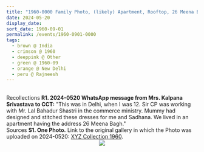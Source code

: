```yaml
---
title: "1960-0000 Family Photo, (likely) Apartment, Rooftop, 26 Meena Bagh, New Delhi, India"
date: 2024-05-20
display_date: 
sort_date: 1960-09-01
permalink: /events/1960-0901-0000
tags:
  - brown @ India
  - crimson @ 1960
  - deeppink @ Other
  - green @ 1960-09
  - orange @ New Delhi
  - peru @ Rajneesh
---
```


<br>

<wave-list>
  <list-title color="DarkSeaGreen" width="65"> Recollections</list-title>
  <list-item color="BlanchedAlmond"  width="280"><b>R1. 2024-0520 WhatsApp message from Mrs. Kalpana Srivastava to CCT:</b> "This was in Delhi, when I was 12. Sir CP was working with Mr. Lal Bahadur Shastri in the commerce ministry. Mummy had designed and stitched these dresses for me and Sadhana. We lived in an apartment having the address 26 Meena Bagh."</list-item>  
</wave-list>

<br>

<wave-list>
  <list-title color="DarkSeaGreen" width="40">Sources</list-title>
  <list-item color="BlanchedAlmond"  width="280"><b>S1. One Photo.</b> Link to the original gallery in which the Photo was uploaded on 2024-0520: <a href="https://eternalmoments.smugmug.com/Collections/XYZUnknown-Collection/1960">XYZ Collection 1960</a>.</list-item>
</wave-list>

<div style="text-align: center"><img src="https://pub-bcc3cbe9b1e94ba1ac28915f7a3900fa.r2.dev/1960-0000_Family_Photo_(likely)_Apartment_Rooftop_26_Meena_Bagh_New_Delhi_India_01.jpg" /></div>